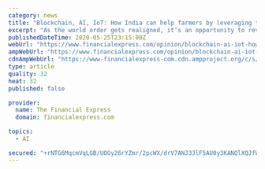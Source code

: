 ```yaml
---
category: news
title: "Blockchain, AI, IoT: How India can help farmers by leveraging these technologies"
excerpt: "As the world order gets realigned, it’s an opportunity to revive different sectors using emerging technologies (ET), including artificial intelligence (AI), blockchain and the Internet of Things (IoT)."
publishedDateTime: 2020-05-25T23:15:00Z
webUrl: "https://www.financialexpress.com/opinion/blockchain-ai-iot-how-india-can-help-farmers-by-leveraging-these-technologies/1970409/"
ampWebUrl: "https://www.financialexpress.com/opinion/blockchain-ai-iot-how-india-can-help-farmers-by-leveraging-these-technologies/1970409/lite/"
cdnAmpWebUrl: "https://www-financialexpress-com.cdn.ampproject.org/c/s/www.financialexpress.com/opinion/blockchain-ai-iot-how-india-can-help-farmers-by-leveraging-these-technologies/1970409/lite/"
type: article
quality: 32
heat: 32
published: false

provider:
  name: The Financial Express
  domain: financialexpress.com

topics:
  - AI

secured: "+rNTG6MqcmVqLGB/UOGy26rYZmr/2pcWX/drV7ANJ3JlF5AU0y3KANQlXQJfW51TBrSBzjFq3BPhQr2JTas9A6rawXXPLb4DlxMxRthzSAGtrdbuhlFvtinyniUar6/9xtl8jdQrqpi6gT0q6KxYt7fcmxxe8UXtmCDIBPa2RauSnR6dHBeQUwiNNxp1/YZUhvDJ3j/jQXH3KOy0nVQnr/9iu3wlHv8rx5DeR8i+8NpVx8mJa1HCQI12vraV5RQLgF4N5r+h1jsC1WpRRoBztrLVT6wh2KFQqjK+WD3XJGnuF5XVIr5lQRQUpkt3FIGpn8Hy2jc3RaOb9IU634O1SIr3o9eSbZp56oTy9NAWTpGukhP6M3ejdd0SoOeiV9ztKGztuxFppSGV+riRL7sLuFS2wFZPZHCX3zIELgJ3k5q7vFrY5CYoL9ZRkvwZPA2IxDbr3r7VU7YtsP81Q7uSVa4IAkax7E2Nrx6gxx1cDNw=;VYEqSKeQvSeMCtvhX3xEpQ=="
---
```


